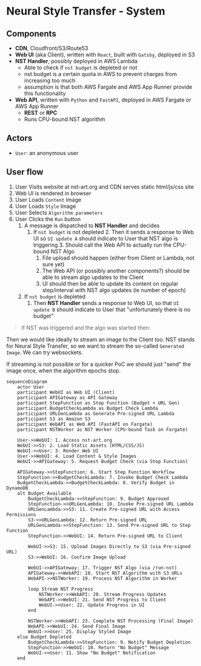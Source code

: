 # Neural Style Transfer - System

## Components

- **CDN**, Cloudfront/S3/Route53
- **Web UI** (aka Client), written with `React`, built with `Gatsby`, deployed in S3
- **NST Handler**, possibly deployed in AWS Lambda
  - Able to check if `nst budget` is depleted or not
  - nst budget is a certain quota in AWS to prevent charges from increasing too much
  - assumption is that both AWS Fargate and AWS App Runner provide this functionality
- **Web API**, written with `Python` and `FastAPI`, deployed in AWS Fargate or AWS App Runner
  - **REST** or **RPC**
  - Runs CPU-bound NST algorithm

## Actors

- `User`: an anonymous user


## User flow

1. User Visits website at nst-art.org and CDN serves static html/js/css site
2. Web UI is rendered in browser
3. User Loads `Content` Image
4. User Loads `Style` Image
5. User Selects `Algorithm parameters`
6. User Clicks the `Run` button
   1. A message is dispatched to **NST Handler** and decides
      1. If `nst budget` is not depleted
         2. Then it sends a response to Web UI so `UI update A` should indicate to User that NST algo is triggering
         3. Should call the Web API to actually run the CPU-bound NST Algo
            1. File upload should happen (either from Client or Lambda, not sure yet)
         4. The Web API (or possibly another components?) should be able to stream algo updates to the Client
         5. UI should then be able to update its content on regular step/interval with NST algo updates (ie number of epoch)
   2. If `nst budget` is depleted
      1. Then **NST Handler** sends a response to Web UI, so that `UI update B` should indicate to User that "unfortunately there is no budget"


> If NST was triggered and the algo was started then:

Then we would like ideally to stream an image to the Client too. NST stands for Neural Style Transfer, so we want to stream the so-called `Generated Image`. We can try websockets.

If streaming is not possible or for a quicker PoC we should just "send" the image once, when the algorithm epochs stop.


```mermaid
sequenceDiagram
    actor User
    participant WebUI as Web UI (Client)
    participant APIGateway as API Gateway
    participant StepFunction as Step Function (Budget + URL Gen)
    participant BudgetCheckLambda as Budget Check Lambda
    participant URLGenLambda as Generate Pre-signed URL Lambda
    participant S3 as Amazon S3
    participant WebAPI as Web API (FastAPI on Fargate)
    participant NSTWorker as NST Worker (CPU-bound Task on Fargate)

    User->>WebUI: 1. Access nst-art.org
    WebUI->>S3: 2. Load Static Assets (HTML/CSS/JS)
    WebUI->>User: 3. Render Web UI
    User->>WebUI: 4. Load Content & Style Images
    WebUI->>APIGateway: 5. Request Budget Check (via Step Function)

    APIGateway->>StepFunction: 6. Start Step Function Workflow
    StepFunction->>BudgetCheckLambda: 7. Invoke Budget Check Lambda
    BudgetCheckLambda->>BudgetCheckLambda: 8. Verify Budget in DynamoDB
    alt Budget Available
        BudgetCheckLambda->>StepFunction: 9. Budget Approved
        StepFunction->>URLGenLambda: 10. Invoke Pre-signed URL Lambda
        URLGenLambda->>S3: 11. Create Pre-signed URL with Access Permissions
        S3->>URLGenLambda: 12. Return Pre-signed URL
        URLGenLambda->>StepFunction: 13. Send Pre-signed URL to Step Function
        StepFunction->>WebUI: 14. Return Pre-signed URL to Client

        WebUI->>S3: 15. Upload Images Directly to S3 (via Pre-signed URL)
        S3->>WebUI: 16. Confirm Image Upload

        WebUI->>APIGateway: 17. Trigger NST Algo (via /run-nst)
        APIGateway->>WebAPI: 18. Start NST Algorithm with S3 URLs
        WebAPI->>NSTWorker: 19. Process NST Algorithm in Worker

        loop Stream NST Progress
            NSTWorker->>WebAPI: 20. Stream Progress Updates
            WebAPI->>WebUI: 21. Send NST Progress to Client
            WebUI->>User: 22. Update Progress in UI
        end

        NSTWorker->>WebAPI: 23. Complete NST Processing (Final Image)
        WebAPI->>WebUI: 24. Send Final Image
        WebUI->>User: 25. Display Styled Image
    else Budget Depleted
        BudgetCheckLambda->>StepFunction: 9. Notify Budget Depletion
        StepFunction->>WebUI: 10. Return "No Budget" Message
        WebUI->>User: 11. Show "No Budget" Notification
    end
```
